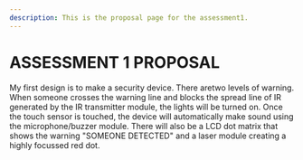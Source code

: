 ```yaml
---
description: This is the proposal page for the assessment1.
---
```


# ASSESSMENT 1 PROPOSAL

My first design is to make a security device. There aretwo levels of warning. When someone crosses the warning line and blocks the spread line of IR generated by the IR transmitter module, the lights will be turned on. Once the touch sensor is touched, the device will automatically make sound using the microphone/buzzer module. There will also be a LCD dot matrix that shows the warning "SOMEONE DETECTED" and a laser module creating a highly focussed red dot.
